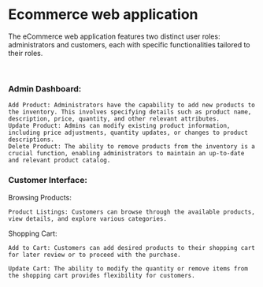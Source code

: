 # Ecommerce web application
The eCommerce web application features two distinct user roles: administrators and customers, each with specific functionalities tailored to their roles.

</br>
<h3>Admin Dashboard:</h3>

    Add Product: Administrators have the capability to add new products to the inventory. This involves specifying details such as product name, description, price, quantity, and other relevant attributes.
    Update Product: Admins can modify existing product information, including price adjustments, quantity updates, or changes to product descriptions.
    Delete Product: The ability to remove products from the inventory is a crucial function, enabling administrators to maintain an up-to-date and relevant product catalog.

<h3>Customer Interface:</h3>

Browsing Products:

    Product Listings: Customers can browse through the available products, view details, and explore various categories.

Shopping Cart:

    Add to Cart: Customers can add desired products to their shopping cart for later review or to proceed with the purchase.

    Update Cart: The ability to modify the quantity or remove items from the shopping cart provides flexibility for customers.